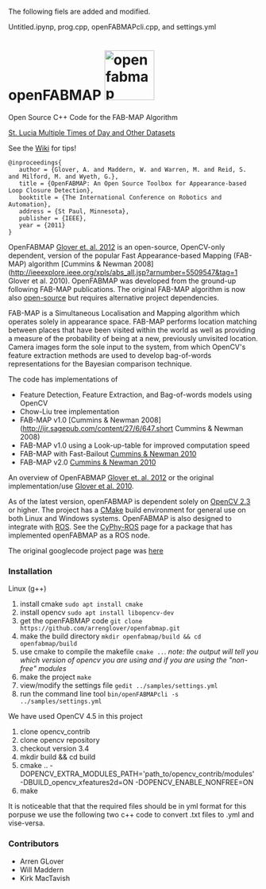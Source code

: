 The following fiels are added and modified.

Untitled.ipynp, 
prog.cpp,
openFABMAPcli.cpp, and
settings.yml 

# openFABMAP <img width="100" alt="openfabmap" src="https://user-images.githubusercontent.com/9265237/52215895-5272bc80-2895-11e9-8af5-0a9fca32cf42.PNG">

Open Source C++ Code for the FAB-MAP Algorithm

[St. Lucia Multiple Times of Day and Other Datasets](https://github.com/arrenglover/openfabmap/wiki/Datasets)

See the [Wiki](https://github.com/arrenglover/openfabmap/wiki) for tips!

```
@inproceedings{
   author = {Glover, A. and Maddern, W. and Warren, M. and Reid, S. and Milford, M. and Wyeth, G.},
   title = {OpenFABMAP: An Open Source Toolbox for Appearance-based Loop Closure Detection},
   booktitle = {The International Conference on Robotics and Automation},
   address = {St Paul, Minnesota},
   publisher = {IEEE},
   year = {2011}
}
```

OpenFABMAP [Glover et. al. 2012](http://ieeexplore.ieee.org/xpls/abs_all.jsp?arnumber=5509547&tag=1) is an open-source, OpenCV-only dependent, version of the popular Fast Appearance-based Mapping (FAB-MAP) algorithm [Cummins & Newman 2008](http://ieeexplore.ieee.org/xpls/abs_all.jsp?arnumber=5509547&tag=1 Glover et al. 2010). OpenFABMAP was developed from the ground-up following FAB-MAP publications. The original FAB-MAP algorithm is now also [open-source](http://www.robots.ox.ac.uk/~mjc/Software.htm) but requires alternative project dependencies. 

FAB-MAP is a Simultaneous Localisation and Mapping algorithm which operates solely in appearance space. FAB-MAP performs location matching between places that have been visited within the world as well as providing a measure of the probability of being at a new, previously unvisited location. Camera images form the sole input to the system, from which OpenCV's feature extraction methods are used to develop bag-of-words representations for the Bayesian comparison technique. 

The code has implementations of
 * Feature Detection, Feature Extraction, and Bag-of-words models using OpenCV
 * Chow-Liu tree implementation
 * FAB-MAP v1.0 [Cummins & Newman 2008](http://ijr.sagepub.com/content/27/6/647.short Cummins & Newman 2008)
 * FAB-MAP v1.0 using a Look-up-table for improved computation speed
 * FAB-MAP with Fast-Bailout [Cummins & Newman 2010](http://ieeexplore.ieee.org/xpls/abs_all.jsp?arnumber=5613942)
 * FAB-MAP v2.0 [Cummins & Newman 2010](http://ijr.sagepub.com/content/30/9/1100.short)

An overview of OpenFABMAP [Glover et. al. 2012](http://ieeexplore.ieee.org/xpls/abs_all.jsp?arnumber=5509547&tag=1) or the original implementation/use [Glover et al. 2010](http://eprints.qut.edu.au/50317/1/glover_ICRA2012_final.pdf).

As of the latest version, openFABMAP is dependent solely on [OpenCV 2.3](http://opencv.org/) or higher.  The project has a [CMake](http://www.cmake.org/) build environment for general use on both Linux and Windows systems. OpenFABMAP is also designed to integrate with [ROS](http://www.ros.org/wiki/). See the [CyPhy-ROS](https://wiki.qut.edu.au/display/cyphy/cyphy+ROS+wiki+page) page for a package that has implemented openFABMAP as a ROS node.

The original googlecode project page was [here](http://code.google.com/p/openfabmap/)



### Installation

Linux (g++)

1. install cmake `sudo apt install cmake`
1. install opencv `sudo apt install libopencv-dev`
1. get the openFABMAP code `git clone https://github.com/arrenglover/openfabmap.git`
1. make the build directory `mkdir openfabmap/build && cd openfabmap/build`
1. use cmake to compile the makefile `cmake ..`. *note: the output will tell you which version of opencv you are using and if you are using the "non-free" modules*
1. make the project `make`
1. view/modify the settings file `gedit ../samples/settings.yml`
1. run the command line tool `bin/openFABMAPcli -s ../samples/settings.yml`

We have used OpenCV 4.5 in this project

1. clone opencv_contrib
1. clone opencv repository
1. checkout version 3.4
1. mkdir build && cd build
1. cmake .. -DOPENCV_EXTRA_MODULES_PATH='path_to/opencv_contrib/modules' -DBUILD_opencv_xfeatures2d=ON -DOPENCV_ENABLE_NONFREE=ON
1. make

It is noticeable that that the required files should be in yml
format for this porpuse we use the following two c++ code to convert .txt files to .yml and vise-versa.

### Contributors

 - Arren GLover
 - Will Maddern
 - Kirk MacTavish
